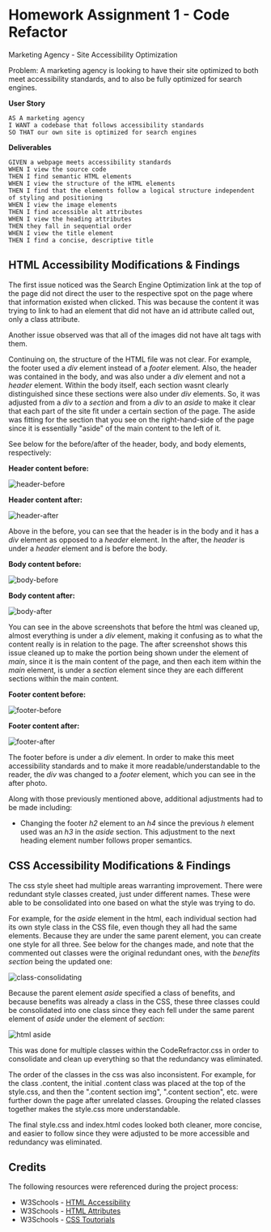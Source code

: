 # Homework Assignment 1 - Code Refactor

Marketing Agency - Site Accessibility Optimization

Problem: A marketing agency is looking to have their site optimized to both meet accessibility standards, and to also be fully optimized for search engines.

**User Story**

```
AS A marketing agency
I WANT a codebase that follows accessibility standards
SO THAT our own site is optimized for search engines
```

**Deliverables**

```
GIVEN a webpage meets accessibility standards
WHEN I view the source code
THEN I find semantic HTML elements
WHEN I view the structure of the HTML elements
THEN I find that the elements follow a logical structure independent of styling and positioning
WHEN I view the image elements
THEN I find accessible alt attributes
WHEN I view the heading attributes
THEN they fall in sequential order
WHEN I view the title element
THEN I find a concise, descriptive title
```

## HTML Accessibility Modifications & Findings

The first issue noticed was the Search Engine Optimization link at the top of the page did not direct the user to the respective spot on the page where that information existed when clicked. This was because the content it was trying to link to had an element that did not have an id attribute called out, only a class attribute. 

Another issue observed was that all of the images did not have alt tags with them.

Continuing on, the structure of the HTML file was not clear. For example, the footer used a *div* element instead of a *footer* element. Also, the header was contained in the body, and was also under a *div* element and not a *header* element. Within the body itself, each section wasnt clearly distinguished since these sections were also under *div* elements. So, it was adjusted from a *div* to a *section* and from a *div* to an *aside* to make it clear that each part of the site fit under a certain section of the page. The aside was fitting for the section that you see on the right-hand-side of the page since it is essentially "aside" of the main content to the left of it.

See below for the before/after of the header, body, and body elements, respectively:

**Header content before:**

![header-before](./Assets/images/headerbefore.png)

**Header content after:**

![header-after](./Assets/images/headerafter.png)

Above in the before, you can see that the header is in the body and it has a *div* element as opposed to a *header* element. In the after, the *header* is under a *header* element and is before the body.

**Body content before:**

![body-before](./Assets/images/bodyafter.png)

**Body content after:**

![body-after](./Assets/images/bodyafter.png)

You can see in the above screenshots that before the html was cleaned up, almost everything is under a *div* element, making it confusing as to what the content really is in relation to the page. The after screenshot shows this issue cleaned up to make the portion being shown under the element of *main*, since it is the main content of the page, and then each item within the *main* element, is under a *section* element since they are each different sections within the main content.

**Footer content before:**

![footer-before](./Assets/images/footerbefore.png)

**Footer content after:**

![footer-after](./Assets/images/footerafter.png)

The footer before is under a *div* element. In order to make this meet accessibility standards and to make it more readable/understandable to the reader, the *div* was changed to a *footer* element, which you can see in the after photo.

Along with those previously mentioned above, additional adjustments had to be made including:

* Changing the footer *h2* element to an *h4* since the previous *h* element used was an *h3* in the *aside* section. This adjustment to the next heading element number follows proper semantics.


## CSS Accessibility Modifications & Findings

The css style sheet had multiple areas warranting improvement. There were redundant style classes created, just under different names. These were able to be consolidated into one based on what the style was trying to do.

For example, for the *aside* element in the html, each individual section had its own style class in the CSS file, even though they all had the same elements. Because they are under the same parent element, you can create one style for all three. See below for the changes made, and note that the commented out classes were the original redundant ones, with the *benefits section* being the updated one:

![class-consolidating](./Assets/images/class-consolidating.png)

Because the parent element *aside* specified a class of benefits, and because benefits was already a class in the CSS, these three classes could be consolidated into one class since they each fell under the same parent element of *aside* under the element of *section*:

![html aside](./Assets/images/aside.png)

This was done for multiple classes within the CodeRefractor.css in order to consolidate and clean up everything so that the redundancy was eliminated.

The order of the classes in the css was also inconsistent. For example, for the class .content, the initial .content class was placed at the top of the style.css, and then the ".content section img", ".content section", etc. were further down the page after unrelated classes. Grouping the related classes together makes the style.css more understandable. 

The final style.css and index.html codes looked both cleaner, more concise, and easier to follow since they were adjusted to be more accessible and redundancy was eliminated.

## Credits

The following resources were referenced during the project process:

* W3Schools - [HTML Accessibility](https://www.w3schools.com/html/html_accessibility.asp "HTML Accessibility")
* W3Schools - [HTML Attributes](https://www.w3schools.com/tags/ref_attributes.asp "HTML Attributes") 
* W3Schools - [CSS Toutorials](https://www.w3schools.com/css/default.asp "CSS Toutorials")





